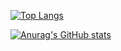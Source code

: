 [![Top Langs](https://github-readme-stats.vercel.app/api/top-langs/?username=TakuyaMito
)](https://github.com/anuraghazra/github-readme-stats)

[![Anurag's GitHub stats](https://github-readme-stats.vercel.app/api?username=TakuyaMito)](https://github.com/anuraghazra/github-readme-stats)

<!--
**TakuyaMito/TakuyaMito** is a ✨ _special_ ✨ repository because its `README.md` (this file) appears on your GitHub profile.

Here are some ideas to get you started:

- 🔭 I’m currently working on ...
- 🌱 I’m currently learning ...
- 👯 I’m looking to collaborate on ...
- 🤔 I’m looking for help with ...
- 💬 Ask me about ...
- 📫 How to reach me: ...
- 😄 Pronouns: ...
- ⚡ Fun fact: ...
-->
